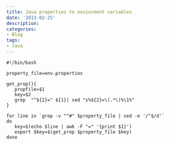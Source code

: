 ```yaml
---
title: Java properties to enviorment variables
date: '2013-02-25'
description:
categories:
- Blog
tags:
- Java
---
```


    #!/bin/bash

    property_file=env.properties

    get_prop(){
       propfile=$1
       key=$2
       grep  "^${2}=" ${1}| sed "s%${2}=\(.*\)%\1%"
    }

    for line in `grep -v "^#" $property_file | sed -e '/^$/d'`
    do
       key=$(echo $line | awk -F "=" '{print $1}')
       export $key=$(get_prop $property_file $key)
    done
